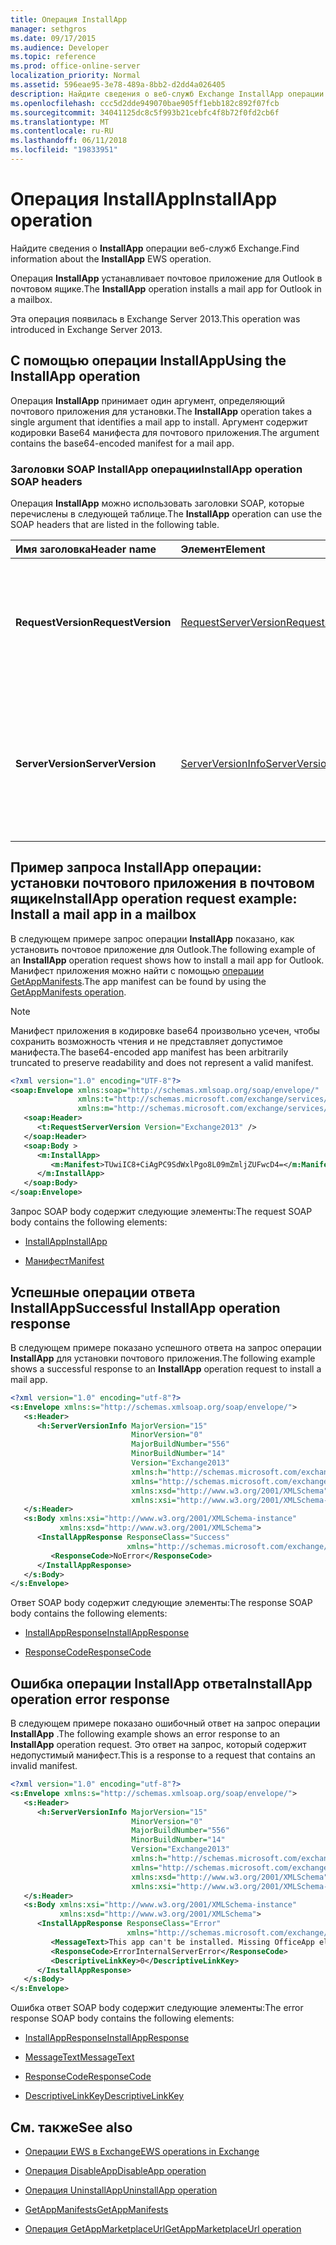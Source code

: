 ```yaml
---
title: Операция InstallApp
manager: sethgros
ms.date: 09/17/2015
ms.audience: Developer
ms.topic: reference
ms.prod: office-online-server
localization_priority: Normal
ms.assetid: 596eae95-3e78-489a-8bb2-d2dd4a026405
description: Найдите сведения о веб-служб Exchange InstallApp операции.
ms.openlocfilehash: ccc5d2dde949070bae905ff1ebb182c892f07fcb
ms.sourcegitcommit: 34041125dc8c5f993b21cebfc4f8b72f0fd2cb6f
ms.translationtype: MT
ms.contentlocale: ru-RU
ms.lasthandoff: 06/11/2018
ms.locfileid: "19833951"
---
```

# <a name="installapp-operation"></a><span data-ttu-id="7ed47-103">Операция InstallApp</span><span class="sxs-lookup"><span data-stu-id="7ed47-103">InstallApp operation</span></span>

<span data-ttu-id="7ed47-104">Найдите сведения о **InstallApp** операции веб-служб Exchange.</span><span class="sxs-lookup"><span data-stu-id="7ed47-104">Find information about the **InstallApp** EWS operation.</span></span> 
  
<span data-ttu-id="7ed47-105">Операция **InstallApp** устанавливает почтовое приложение для Outlook в почтовом ящике.</span><span class="sxs-lookup"><span data-stu-id="7ed47-105">The **InstallApp** operation installs a mail app for Outlook in a mailbox.</span></span> 
  
<span data-ttu-id="7ed47-106">Эта операция появилась в Exchange Server 2013.</span><span class="sxs-lookup"><span data-stu-id="7ed47-106">This operation was introduced in Exchange Server 2013.</span></span>
  
## <a name="using-the-installapp-operation"></a><span data-ttu-id="7ed47-107">С помощью операции InstallApp</span><span class="sxs-lookup"><span data-stu-id="7ed47-107">Using the InstallApp operation</span></span>

<span data-ttu-id="7ed47-108">Операция **InstallApp** принимает один аргумент, определяющий почтового приложения для установки.</span><span class="sxs-lookup"><span data-stu-id="7ed47-108">The **InstallApp** operation takes a single argument that identifies a mail app to install.</span></span> <span data-ttu-id="7ed47-109">Аргумент содержит кодировки Base64 манифеста для почтового приложения.</span><span class="sxs-lookup"><span data-stu-id="7ed47-109">The argument contains the base64-encoded manifest for a mail app.</span></span> 
  
### <a name="installapp-operation-soap-headers"></a><span data-ttu-id="7ed47-110">Заголовки SOAP InstallApp операции</span><span class="sxs-lookup"><span data-stu-id="7ed47-110">InstallApp operation SOAP headers</span></span>

<span data-ttu-id="7ed47-111">Операция **InstallApp** можно использовать заголовки SOAP, которые перечислены в следующей таблице.</span><span class="sxs-lookup"><span data-stu-id="7ed47-111">The **InstallApp** operation can use the SOAP headers that are listed in the following table.</span></span> 
  
|<span data-ttu-id="7ed47-112">**Имя заголовка**</span><span class="sxs-lookup"><span data-stu-id="7ed47-112">**Header name**</span></span>|<span data-ttu-id="7ed47-113">**Элемент**</span><span class="sxs-lookup"><span data-stu-id="7ed47-113">**Element**</span></span>|<span data-ttu-id="7ed47-114">**Описание**</span><span class="sxs-lookup"><span data-stu-id="7ed47-114">**Description**</span></span>|
|:-----|:-----|:-----|
|<span data-ttu-id="7ed47-115">**RequestVersion**</span><span class="sxs-lookup"><span data-stu-id="7ed47-115">**RequestVersion**</span></span> <br/> |[<span data-ttu-id="7ed47-116">RequestServerVersion</span><span class="sxs-lookup"><span data-stu-id="7ed47-116">RequestServerVersion</span></span>](requestserverversion.md) <br/> |<span data-ttu-id="7ed47-117">Определяет версию схемы для операции запроса.</span><span class="sxs-lookup"><span data-stu-id="7ed47-117">Identifies the schema version for the operation request.</span></span> <span data-ttu-id="7ed47-118">Этот заголовок можно применять к запросу.</span><span class="sxs-lookup"><span data-stu-id="7ed47-118">This header is applicable to a request.</span></span>  <br/> |
|<span data-ttu-id="7ed47-119">**ServerVersion**</span><span class="sxs-lookup"><span data-stu-id="7ed47-119">**ServerVersion**</span></span> <br/> |[<span data-ttu-id="7ed47-120">ServerVersionInfo</span><span class="sxs-lookup"><span data-stu-id="7ed47-120">ServerVersionInfo</span></span>](serverversioninfo.md) <br/> |<span data-ttu-id="7ed47-121">Определяет версию сервера, ответившего на запрос.</span><span class="sxs-lookup"><span data-stu-id="7ed47-121">Identifies the version of the server that responded to the request.</span></span> <span data-ttu-id="7ed47-122">Этот заголовок можно применять, чтобы получить ответ.</span><span class="sxs-lookup"><span data-stu-id="7ed47-122">This header is applicable to a response.</span></span>  <br/> |
   
## <a name="installapp-operation-request-example-install-a-mail-app-in-a-mailbox"></a><span data-ttu-id="7ed47-123">Пример запроса InstallApp операции: установки почтового приложения в почтовом ящике</span><span class="sxs-lookup"><span data-stu-id="7ed47-123">InstallApp operation request example: Install a mail app in a mailbox</span></span>

<span data-ttu-id="7ed47-124">В следующем примере запрос операции **InstallApp** показано, как установить почтовое приложение для Outlook.</span><span class="sxs-lookup"><span data-stu-id="7ed47-124">The following example of an **InstallApp** operation request shows how to install a mail app for Outlook.</span></span> <span data-ttu-id="7ed47-125">Манифест приложения можно найти с помощью [операции GetAppManifests](getappmanifests-operation.md).</span><span class="sxs-lookup"><span data-stu-id="7ed47-125">The app manifest can be found by using the [GetAppManifests operation](getappmanifests-operation.md).</span></span>
  
> [!NOTE]
> <span data-ttu-id="7ed47-126">Манифест приложения в кодировке base64 произвольно усечен, чтобы сохранить возможность чтения и не представляет допустимое манифеста.</span><span class="sxs-lookup"><span data-stu-id="7ed47-126">The base64-encoded app manifest has been arbitrarily truncated to preserve readability and does not represent a valid manifest.</span></span> 
  
```XML
<?xml version="1.0" encoding="UTF-8"?>
<soap:Envelope xmlns:soap="http://schemas.xmlsoap.org/soap/envelope/"
               xmlns:t="http://schemas.microsoft.com/exchange/services/2006/types"
               xmlns:m="http://schemas.microsoft.com/exchange/services/2006/messages">
   <soap:Header>
      <t:RequestServerVersion Version="Exchange2013" />
   </soap:Header>
   <soap:Body >
      <m:InstallApp>
         <m:Manifest>TUwiIC8+CiAgPC9SdWxlPgo8L09mZmljZUFwcD4=</m:Manifest>
      </m:InstallApp>
   </soap:Body>
</soap:Envelope>

```

<span data-ttu-id="7ed47-127">Запрос SOAP body содержит следующие элементы:</span><span class="sxs-lookup"><span data-stu-id="7ed47-127">The request SOAP body contains the following elements:</span></span>
  
- [<span data-ttu-id="7ed47-128">InstallApp</span><span class="sxs-lookup"><span data-stu-id="7ed47-128">InstallApp</span></span>](installapp.md)
    
- [<span data-ttu-id="7ed47-129">Манифест</span><span class="sxs-lookup"><span data-stu-id="7ed47-129">Manifest</span></span>](manifest.md)
    
## <a name="successful-installapp-operation-response"></a><span data-ttu-id="7ed47-130">Успешные операции ответа InstallApp</span><span class="sxs-lookup"><span data-stu-id="7ed47-130">Successful InstallApp operation response</span></span>

<span data-ttu-id="7ed47-131">В следующем примере показано успешного ответа на запрос операции **InstallApp** для установки почтового приложения.</span><span class="sxs-lookup"><span data-stu-id="7ed47-131">The following example shows a successful response to an **InstallApp** operation request to install a mail app.</span></span> 
  
```XML
<?xml version="1.0" encoding="utf-8"?>
<s:Envelope xmlns:s="http://schemas.xmlsoap.org/soap/envelope/">
   <s:Header>
      <h:ServerVersionInfo MajorVersion="15" 
                           MinorVersion="0" 
                           MajorBuildNumber="556" 
                           MinorBuildNumber="14" 
                           Version="Exchange2013" 
                           xmlns:h="http://schemas.microsoft.com/exchange/services/2006/types" 
                           xmlns="http://schemas.microsoft.com/exchange/services/2006/types" 
                           xmlns:xsd="http://www.w3.org/2001/XMLSchema" 
                           xmlns:xsi="http://www.w3.org/2001/XMLSchema-instance"/>
   </s:Header>
   <s:Body xmlns:xsi="http://www.w3.org/2001/XMLSchema-instance" 
           xmlns:xsd="http://www.w3.org/2001/XMLSchema">
      <InstallAppResponse ResponseClass="Success" 
                          xmlns="http://schemas.microsoft.com/exchange/services/2006/messages">
         <ResponseCode>NoError</ResponseCode>
      </InstallAppResponse>
   </s:Body>
</s:Envelope>
```

<span data-ttu-id="7ed47-132">Ответ SOAP body содержит следующие элементы:</span><span class="sxs-lookup"><span data-stu-id="7ed47-132">The response SOAP body contains the following elements:</span></span>
  
- [<span data-ttu-id="7ed47-133">InstallAppResponse</span><span class="sxs-lookup"><span data-stu-id="7ed47-133">InstallAppResponse</span></span>](installappresponse.md)
    
- [<span data-ttu-id="7ed47-134">ResponseCode</span><span class="sxs-lookup"><span data-stu-id="7ed47-134">ResponseCode</span></span>](responsecode.md)
    
## <a name="installapp-operation-error-response"></a><span data-ttu-id="7ed47-135">Ошибка операции InstallApp ответа</span><span class="sxs-lookup"><span data-stu-id="7ed47-135">InstallApp operation error response</span></span>

<span data-ttu-id="7ed47-136">В следующем примере показано ошибочный ответ на запрос операции **InstallApp** .</span><span class="sxs-lookup"><span data-stu-id="7ed47-136">The following example shows an error response to an **InstallApp** operation request.</span></span> <span data-ttu-id="7ed47-137">Это ответ на запрос, который содержит недопустимый манифест.</span><span class="sxs-lookup"><span data-stu-id="7ed47-137">This is a response to a request that contains an invalid manifest.</span></span> 
  
```XML
<?xml version="1.0" encoding="utf-8"?>
<s:Envelope xmlns:s="http://schemas.xmlsoap.org/soap/envelope/">
   <s:Header>
      <h:ServerVersionInfo MajorVersion="15" 
                           MinorVersion="0" 
                           MajorBuildNumber="556" 
                           MinorBuildNumber="14" 
                           Version="Exchange2013" 
                           xmlns:h="http://schemas.microsoft.com/exchange/services/2006/types" 
                           xmlns="http://schemas.microsoft.com/exchange/services/2006/types" 
                           xmlns:xsd="http://www.w3.org/2001/XMLSchema" 
                           xmlns:xsi="http://www.w3.org/2001/XMLSchema-instance"/>
   </s:Header>
   <s:Body xmlns:xsi="http://www.w3.org/2001/XMLSchema-instance" 
           xmlns:xsd="http://www.w3.org/2001/XMLSchema">
      <InstallAppResponse ResponseClass="Error" 
                          xmlns="http://schemas.microsoft.com/exchange/services/2006/messages">
         <MessageText>This app can't be installed. Missing OfficeApp element.</MessageText>
         <ResponseCode>ErrorInternalServerError</ResponseCode>
         <DescriptiveLinkKey>0</DescriptiveLinkKey>
      </InstallAppResponse>
   </s:Body>
</s:Envelope>

```

<span data-ttu-id="7ed47-138">Ошибка ответ SOAP body содержит следующие элементы:</span><span class="sxs-lookup"><span data-stu-id="7ed47-138">The error response SOAP body contains the following elements:</span></span>
  
- [<span data-ttu-id="7ed47-139">InstallAppResponse</span><span class="sxs-lookup"><span data-stu-id="7ed47-139">InstallAppResponse</span></span>](installappresponse.md)
    
- [<span data-ttu-id="7ed47-140">MessageText</span><span class="sxs-lookup"><span data-stu-id="7ed47-140">MessageText</span></span>](messagetext.md)
    
- [<span data-ttu-id="7ed47-141">ResponseCode</span><span class="sxs-lookup"><span data-stu-id="7ed47-141">ResponseCode</span></span>](responsecode.md)
    
- [<span data-ttu-id="7ed47-142">DescriptiveLinkKey</span><span class="sxs-lookup"><span data-stu-id="7ed47-142">DescriptiveLinkKey</span></span>](descriptivelinkkey.md)
    
## <a name="see-also"></a><span data-ttu-id="7ed47-143">См. также</span><span class="sxs-lookup"><span data-stu-id="7ed47-143">See also</span></span>

- [<span data-ttu-id="7ed47-144">Операции EWS в Exchange</span><span class="sxs-lookup"><span data-stu-id="7ed47-144">EWS operations in Exchange</span></span>](ews-operations-in-exchange.md)
    
- [<span data-ttu-id="7ed47-145">Операция DisableApp</span><span class="sxs-lookup"><span data-stu-id="7ed47-145">DisableApp operation</span></span>](disableapp-operation.md)
    
- [<span data-ttu-id="7ed47-146">Операция UninstallApp</span><span class="sxs-lookup"><span data-stu-id="7ed47-146">UninstallApp operation</span></span>](uninstallapp-operation.md)
    
- [<span data-ttu-id="7ed47-147">GetAppManifests</span><span class="sxs-lookup"><span data-stu-id="7ed47-147">GetAppManifests</span></span>](getappmanifests.md)
    
- [<span data-ttu-id="7ed47-148">Операция GetAppMarketplaceUrl</span><span class="sxs-lookup"><span data-stu-id="7ed47-148">GetAppMarketplaceUrl operation</span></span>](getappmarketplaceurl-operation.md)
    

